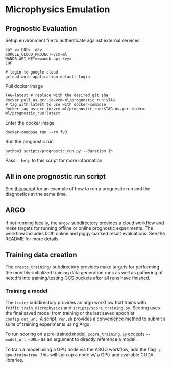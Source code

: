 # Microphysics Emulation


## Prognostic Evaluation

Setup environment file to authenticate against external services
```
cat << EOF> .env
GOOGLE_CLOUD_PROJECT=vcm-ml
WANDB_API_KEY=<wandb api key>
EOF

# login to google cloud
gcloud auth application-default login
```

Pull docker image

    TAG=latest # replace with the desired git sha
    docker pull us.gcr.io/vcm-ml/prognostic_run:$TAG
    # tag with latest to use with docker-compose
    docker tag us.gcr.io/vcm-ml/prognostic_run:$TAG us.gcr.io/vcm-ml/prognostic_run:latest

Enter the docker image

    docker-compose run --rm fv3

Run the prognostic run

    python3 scripts/prognostic_run.py --duration 1h

Pass `--help` to this script for more information
## All in one prognostic run script


See [this script](scripts/run_all_prognostic.sh) for an example of how to run a
prognostic run and the diagnostics at the same time.


## ARGO

If not running locally, the `argo/` subdirectory provides a cloud workflow
and make targets for running offline or online prognostic experiments.  The
workflow includes both online and piggy-backed result evaluations.  See
the README for more details.

## Training data creation

The `create_training/` subdirectory provides make targets for performing the
monthly-initialized training data generation runs as well as gathering
of netcdfs into training/testing GCS buckets after all runs have finished.


### Training a model
The `train/` subdirectory provides an argo workflow that trains with
`fv3fit.train_microphysics` and `scripts/score_training.py`. Scoring
uses the final saved model from training or the last saved epoch at
`config.out_url`.  A script, `run.sh` provides a convenience method
to submit a suite of training experiments using Argo.

To run scoring on a pre-trained model, `score_training.py` accepts
`--model_url <URL>` as an argument to directly reference a model.

To train a model using a GPU node via the ARGO workflow, add the
flag `-p gpu-train=true`.  This will spin up a node w/ a
GPU and available CUDA libraries.
